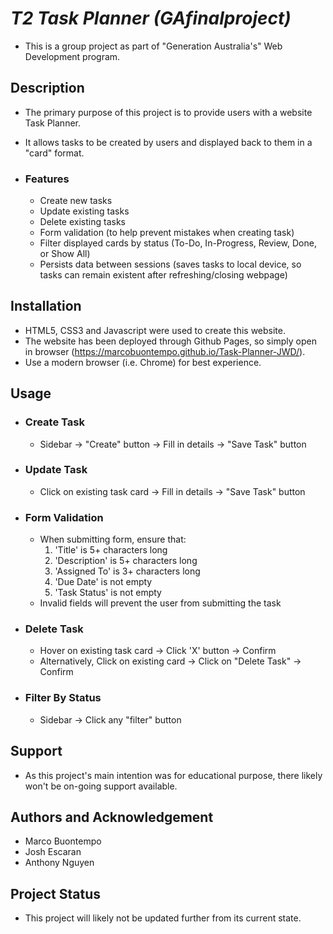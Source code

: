 # ***T2 Task Planner (GAfinalproject)***
- This is a group project as part of "Generation Australia's" Web Development program.


## **Description**
- The primary purpose of this project is to provide users with a website Task Planner.
- It allows tasks to be created by users and displayed back to them in a "card" format.
    
- ### Features
    - Create new tasks
    - Update existing tasks
    - Delete existing tasks
    - Form validation (to help prevent mistakes when creating task)
    - Filter displayed cards by status (To-Do, In-Progress, Review, Done, or Show All)
    - Persists data between sessions (saves tasks to local device, so tasks can remain existent after refreshing/closing webpage)


## **Installation**
- HTML5, CSS3 and Javascript were used to create this website.
- The website has been deployed through Github Pages, so simply open in browser (https://marcobuontempo.github.io/Task-Planner-JWD/).
- Use a modern browser (i.e. Chrome) for best experience.


## **Usage**
- ### Create Task
    - Sidebar -> "Create" button -> Fill in details -> "Save Task" button

- ### Update Task
    - Click on existing task card -> Fill in details -> "Save Task" button

- ### Form Validation
    - When submitting form, ensure that:
        1. 'Title' is 5+ characters long
        2. 'Description' is 5+ characters long
        3. 'Assigned To' is 3+ characters long
        4. 'Due Date' is not empty
        5. 'Task Status' is not empty
    - Invalid fields will prevent the user from submitting the task

- ### Delete Task
    - Hover on existing task card -> Click 'X' button -> Confirm
    - Alternatively, Click on existing card -> Click on "Delete Task" -> Confirm

- ### Filter By Status
    - Sidebar -> Click any "filter" button


## **Support**
- As this project's main intention was for educational purpose, there likely won't be on-going support available.


## **Authors and Acknowledgement**
- Marco Buontempo
- Josh Escaran
- Anthony Nguyen


## **Project Status**
- This project will likely not be updated further from its current state.